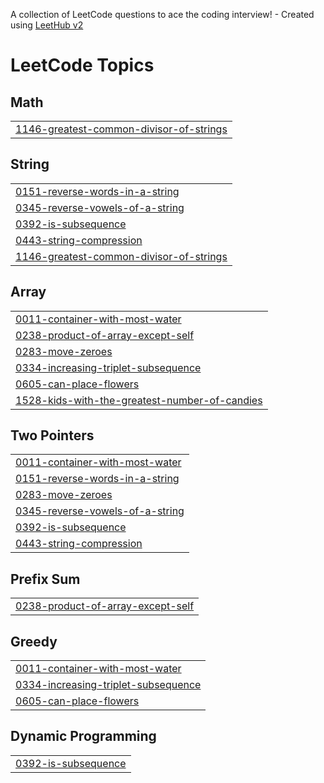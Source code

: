 A collection of LeetCode questions to ace the coding interview! - Created using [LeetHub v2](https://github.com/arunbhardwaj/LeetHub-2.0)
<!---LeetCode Topics Start-->
# LeetCode Topics
## Math
|  |
| ------- |
| [1146-greatest-common-divisor-of-strings](https://github.com/AbhikSalian/leet-grinds/tree/master/1146-greatest-common-divisor-of-strings) |
## String
|  |
| ------- |
| [0151-reverse-words-in-a-string](https://github.com/AbhikSalian/leet-grinds/tree/master/0151-reverse-words-in-a-string) |
| [0345-reverse-vowels-of-a-string](https://github.com/AbhikSalian/leet-grinds/tree/master/0345-reverse-vowels-of-a-string) |
| [0392-is-subsequence](https://github.com/AbhikSalian/leet-grinds/tree/master/0392-is-subsequence) |
| [0443-string-compression](https://github.com/AbhikSalian/leet-grinds/tree/master/0443-string-compression) |
| [1146-greatest-common-divisor-of-strings](https://github.com/AbhikSalian/leet-grinds/tree/master/1146-greatest-common-divisor-of-strings) |
## Array
|  |
| ------- |
| [0011-container-with-most-water](https://github.com/AbhikSalian/leet-grinds/tree/master/0011-container-with-most-water) |
| [0238-product-of-array-except-self](https://github.com/AbhikSalian/leet-grinds/tree/master/0238-product-of-array-except-self) |
| [0283-move-zeroes](https://github.com/AbhikSalian/leet-grinds/tree/master/0283-move-zeroes) |
| [0334-increasing-triplet-subsequence](https://github.com/AbhikSalian/leet-grinds/tree/master/0334-increasing-triplet-subsequence) |
| [0605-can-place-flowers](https://github.com/AbhikSalian/leet-grinds/tree/master/0605-can-place-flowers) |
| [1528-kids-with-the-greatest-number-of-candies](https://github.com/AbhikSalian/leet-grinds/tree/master/1528-kids-with-the-greatest-number-of-candies) |
## Two Pointers
|  |
| ------- |
| [0011-container-with-most-water](https://github.com/AbhikSalian/leet-grinds/tree/master/0011-container-with-most-water) |
| [0151-reverse-words-in-a-string](https://github.com/AbhikSalian/leet-grinds/tree/master/0151-reverse-words-in-a-string) |
| [0283-move-zeroes](https://github.com/AbhikSalian/leet-grinds/tree/master/0283-move-zeroes) |
| [0345-reverse-vowels-of-a-string](https://github.com/AbhikSalian/leet-grinds/tree/master/0345-reverse-vowels-of-a-string) |
| [0392-is-subsequence](https://github.com/AbhikSalian/leet-grinds/tree/master/0392-is-subsequence) |
| [0443-string-compression](https://github.com/AbhikSalian/leet-grinds/tree/master/0443-string-compression) |
## Prefix Sum
|  |
| ------- |
| [0238-product-of-array-except-self](https://github.com/AbhikSalian/leet-grinds/tree/master/0238-product-of-array-except-self) |
## Greedy
|  |
| ------- |
| [0011-container-with-most-water](https://github.com/AbhikSalian/leet-grinds/tree/master/0011-container-with-most-water) |
| [0334-increasing-triplet-subsequence](https://github.com/AbhikSalian/leet-grinds/tree/master/0334-increasing-triplet-subsequence) |
| [0605-can-place-flowers](https://github.com/AbhikSalian/leet-grinds/tree/master/0605-can-place-flowers) |
## Dynamic Programming
|  |
| ------- |
| [0392-is-subsequence](https://github.com/AbhikSalian/leet-grinds/tree/master/0392-is-subsequence) |
<!---LeetCode Topics End-->